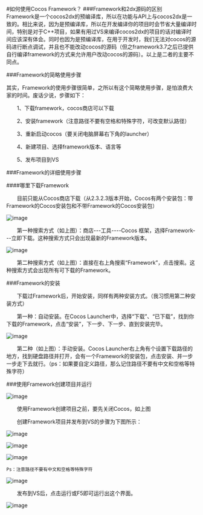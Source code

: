 #如何使用Cocos Framework？
###Framework和2dx源码的区别
&emsp;&emsp;Framework是一个cocos2dx的预编译库，所以在功能与API上与cocos2dx是一致的。相比来说，因为是预编译库，所以在开发编译你的项目时会节省大量编译时间，特别是对于C++项目，如果有用过VS来编译cocos2dx的项目的话对编译时间应该深有体会。同时也因为是预编译库，在用于开发时，我们无法对cocos的源码进行断点调试，并且也不能改动cocos的源码（但之framework3.7之后已提供自行编译framework的方式来允许用户改动cocos的源码）。以上是二者的主要不同点。

###Framework的简略使用步骤

其实，Framework的使用步骤很简单，之所以有这个简略使用步骤，是怕浪费大家的时间。废话少说，步骤如下：

&emsp;&emsp;1、下载framework，cocos商店可以下载

&emsp;&emsp;2、安装framework（注意路径不要有空格和特殊字符，可改变默认路径）

&emsp;&emsp;3、重新启动cocos（要关闭电脑屏幕右下角的launcher）

&emsp;&emsp;4、新建项目、选择framework版本、语言等

&emsp;&emsp;5、发布项目到VS

###Framework的详细使用步骤

####哪里下载Framework

&emsp;&emsp;目前只能从Cocos商店下载（从2.3.2.3版本开始，Cocos有两个安装包：带Framework的Cocos安装包和不带Framework的Cocos安装包）
 
![image](res/image001.png)

&emsp;&emsp;第一种搜索方式（如上图）：商店---工具----Cocos 框架，选择Framework---立即下载。这种搜索方式只会出现最新的Framework版本。

![image](res/image002.png) 

&emsp;&emsp;第二种搜索方式（如上图）：直接在右上角搜索“Framework”，点击搜索。这种搜索方式会出现所有可下载的Framework。

###Framework的安装

&emsp;&emsp;下载过Framework后，开始安装，同样有两种安装方式。（我习惯用第二种安装方式）

&emsp;&emsp;第一种：自动安装。在Cocos Launcher中，选择“下载”、“已下载”，找到你下载的Framework，点击“安装”，下一步、下一步、直到安装完毕。
 
![image](res/image003.png) 

&emsp;&emsp;第二种（如上图）：手动安装。Cocos Launcher右上角有个设置下载路径的地方，找到硬盘路径并打开，会有一个Framework的安装包，点击安装、并一步一步走下去就行。（ps：如果要自定义路径，那么记住路径不要有中文和空格等特殊字符）

###使用Framework创建项目并运行
 
![image](res/image004.png) 

&emsp;&emsp;使用Framework创建项目之前，要先关闭Cocos，如上图

&emsp;&emsp;创建Framework项目并发布到VS的步骤为下图所示：

![image](res/image005.png) 

![image](res/image006.png) 

![image](res/image007.png) 


	Ps：注意路径不要有中文和空格等特殊字符

![image](res/image008.png) 

&emsp;&emsp;发布到VS后，点击运行或F5即可运行出这个界面。
 
![image](res/image009.png) 


